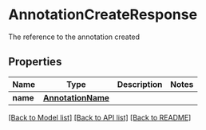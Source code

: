 # AnnotationCreateResponse

The reference to the annotation created

## Properties
Name | Type | Description | Notes
------------ | ------------- | ------------- | -------------
**name** | [**AnnotationName**](AnnotationName.md) |  | 

[[Back to Model list]](../README.md#documentation-for-models) [[Back to API list]](../README.md#documentation-for-api-endpoints) [[Back to README]](../README.md)


